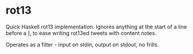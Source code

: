 # rot13

Quick Haskell rot13 implementation. Ignores anything at the start of a line before a ], to ease writing rot13ed tweets with content notes.

Operates as a filter - input on stdin, output on stdout, no frills.
